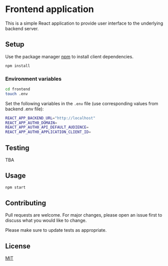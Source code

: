 # Frontend application
This is a simple React application to provide user interface to the underlying backend server.


## Setup
Use the package manager [npm](https://docs.npmjs.com/cli/v6/commands/npm-install) to install client dependencies.

```bash
npm install
```

### Environment variables
```bash
cd frontend
touch .env
```
Set the following variables in the `.env` file (use corresponding values from backend .env file):
```bash
REACT_APP_BACKEND_URL="http://localhost"
REACT_APP_AUTH0_DOMAIN=
REACT_APP_AUTH0_API_DEFAULT_AUDIENCE=
REACT_APP_AUTH0_APPLICATION_CLIENT_ID=
```

## Testing
TBA

## Usage
```bash
npm start
```

## Contributing

Pull requests are welcome. For major changes, please open an issue first
to discuss what you would like to change.

Please make sure to update tests as appropriate.

## License

[MIT](https://choosealicense.com/licenses/mit/)
